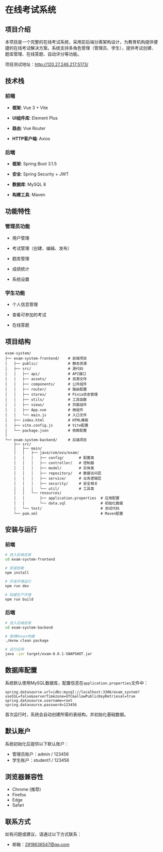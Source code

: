 # 在线考试系统

## 项目介绍

本项目是一个完整的在线考试系统，采用前后端分离架构设计，为教育机构提供便捷的在线考试解决方案。系统支持多角色管理（管理员、学生），提供考试创建、题库管理、在线答题、自动评分等功能。

项目测试地址：http://120.27.246.217:5173/



## 技术栈



### 前端

- **框架**: Vue 3 + Vite

- **UI组件库**: Element Plus

- **路由**: Vue Router

- **HTTP客户端**: Axios

  

### 后端

- **框架**: Spring Boot 3.1.5

- **安全**: Spring Security + JWT

- **数据库**: MySQL 8

- **构建工具**: Maven

  

  

## 功能特性

### 管理员功能



- 用户管理

- 考试管理（创建、编辑、发布）

- 题库管理

- 成绩统计

- 系统设置

  

### 学生功能

- 个人信息管理

- 查看可参加的考试

- 在线答题

  

  

## 项目结构

```
exam-system/
├── exam-system-frontend/    # 前端项目
│   ├── public/              # 静态资源
│   ├── src/                 # 源代码
│   │   ├── api/             # API接口
│   │   ├── assets/          # 资源文件
│   │   ├── components/      # 公共组件
│   │   ├── router/          # 路由配置
│   │   ├── stores/          # Pinia状态管理
│   │   ├── utils/           # 工具函数
│   │   ├── views/           # 页面组件
│   │   ├── App.vue          # 根组件
│   │   └── main.js          # 入口文件
│   ├── index.html           # HTML模板
│   ├── vite.config.js       # Vite配置
│   └── package.json         # 依赖配置
│
└── exam-system-backend/     # 后端项目
    ├── src/
    │   ├── main/
    │   │   ├── java/com/wzu/exam/
    │   │   │   ├── config/       # 配置类
    │   │   │   ├── controller/   # 控制器
    │   │   │   ├── model/        # 实体类
    │   │   │   ├── repository/   # 数据访问层
    │   │   │   ├── service/      # 业务逻辑层
    │   │   │   ├── security/     # 安全相关
    │   │   │   └── util/         # 工具类
    │   │   └── resources/
    │   │       ├── application.properties  # 应用配置
    │   │       └── data.sql                # 初始化数据
    │   └── test/                           # 测试代码
    └── pom.xml                             # Maven配置
```

## 安装与运行

### 前端

```bash
# 进入前端目录
cd exam-system-frontend

# 安装依赖
npm install

# 开发环境运行
npm run dev

# 构建生产环境
npm run build
```

### 后端

```bash
# 进入后端目录
cd exam-system-backend

# 使用Maven构建
./mvnw clean package

# 运行应用
java -jar target/exam-0.0.1-SNAPSHOT.jar
```

## 数据库配置

系统默认使用MySQL数据库，配置信息在`application.properties`文件中：

```properties
spring.datasource.url=jdbc:mysql://localhost:3306/exam_system?useSSL=false&serverTimezone=UTC&allowPublicKeyRetrieval=true
spring.datasource.username=root
spring.datasource.password=123456
```

首次运行时，系统会自动创建所需的表结构，并初始化基础数据。

## 默认账户

系统初始化后提供以下默认账户：

- 管理员账户：admin / 123456
- 学生账户：student1 / 123456

## 浏览器兼容性

- Chrome (推荐)
- Firefox
- Edge
- Safari

## 联系方式

如有问题或建议，请通过以下方式联系：

- 邮箱：2918636547@qq.com

  

